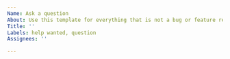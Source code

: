 ```yaml
---
Name: Ask a question
About: Use this template for everything that is not a bug or feature request.
Title: ''
Labels: help wanted, question
Assignees: ''

---
```



